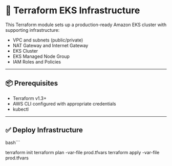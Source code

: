 # 🚀 Terraform EKS Infrastructure

This Terraform module sets up a production-ready Amazon EKS cluster with supporting infrastructure:

- VPC and subnets (public/private)
- NAT Gateway and Internet Gateway
- EKS Cluster
- EKS Managed Node Group
- IAM Roles and Policies

---

## 📦 Prerequisites

- Terraform v1.3+
- AWS CLI configured with appropriate credentials
- kubectl

---
## ✅ Deploy Infrastructure
bash```

terraform init
terraform plan -var-file prod.tfvars
terraform apply -var-file prod.tfvars
